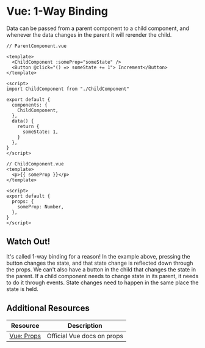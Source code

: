 # Vue: 1-Way Binding

Data can be passed from a parent component to a child component, and whenever the data changes in the parent it will rerender the child.

```vue
// ParentComponent.vue

<template>
  <ChildComponent :someProp="someState" />
  <Button @click="() => someState += 1"> Increment</Button>
</template>

<script>
import ChildComponent from "./ChildComponent"

export default {
  components: {
    ChildComponent,
  },
  data() {
    return {
      someState: 1,
    }
  },
}
</script>

// ChildComponent.vue
<template>
  <p>{{ someProp }}</p>
</template>

<script>
export default {
  props: {
    someProp: Number,
  },
}
</script>
```

## Watch Out!

It's called 1-way binding for a reason! In the example above, pressing the button changes the state, and that state change is reflected down through the props. We can't also have a button in the child that changes the state in the parent. If a child component needs to change state in its parent, it needs to do it through events. State changes need to happen in the same place the state is held.

## Additional Resources

| Resource | Description |
| --- | --- |
| [Vue: Props](https://v3.vuejs.org/guide/component-props.html) | Official Vue docs on props |
